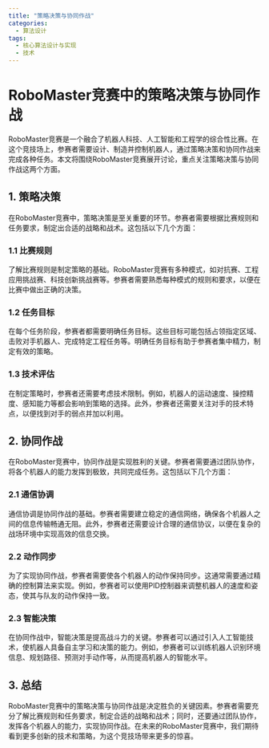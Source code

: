 ```yaml
---  
title: "策略决策与协同作战"  
categories:  
  - 算法设计  
tags: 
  - 核心算法设计与实现 
  - 技术  
---  
```


# RoboMaster竞赛中的策略决策与协同作战

RoboMaster竞赛是一个融合了机器人科技、人工智能和工程学的综合性比赛。在这个竞技场上，参赛者需要设计、制造并控制机器人，通过策略决策和协同作战来完成各种任务。本文将围绕RoboMaster竞赛展开讨论，重点关注策略决策与协同作战这两个方面。

## 1. 策略决策

在RoboMaster竞赛中，策略决策是至关重要的环节。参赛者需要根据比赛规则和任务要求，制定出合适的战略和战术。这包括以下几个方面：

### 1.1 比赛规则

了解比赛规则是制定策略的基础。RoboMaster竞赛有多种模式，如对抗赛、工程应用挑战赛、科技创新挑战赛等。参赛者需要熟悉每种模式的规则和要求，以便在比赛中做出正确的决策。

### 1.2 任务目标

在每个任务阶段，参赛者都需要明确任务目标。这些目标可能包括占领指定区域、击败对手机器人、完成特定工程任务等。明确任务目标有助于参赛者集中精力，制定有效的策略。

### 1.3 技术评估

在制定策略时，参赛者还需要考虑技术限制。例如，机器人的运动速度、操控精度、感知能力等都会影响到策略的选择。此外，参赛者还需要关注对手的技术特点，以便找到对手的弱点并加以利用。

## 2. 协同作战

在RoboMaster竞赛中，协同作战是实现胜利的关键。参赛者需要通过团队协作，将各个机器人的能力发挥到极致，共同完成任务。这包括以下几个方面：

### 2.1 通信协调

通信协调是协同作战的基础。参赛者需要建立稳定的通信网络，确保各个机器人之间的信息传输畅通无阻。此外，参赛者还需要设计合理的通信协议，以便在复杂的战场环境中实现高效的信息交换。

### 2.2 动作同步

为了实现协同作战，参赛者需要使各个机器人的动作保持同步。这通常需要通过精确的控制算法来实现。例如，参赛者可以使用PID控制器来调整机器人的速度和姿态，使其与队友的动作保持一致。

### 2.3 智能决策

在协同作战中，智能决策是提高战斗力的关键。参赛者可以通过引入人工智能技术，使机器人具备自主学习和决策的能力。例如，参赛者可以训练机器人识别环境信息、规划路径、预测对手动作等，从而提高机器人的智能水平。

## 3. 总结

RoboMaster竞赛中的策略决策与协同作战是决定胜负的关键因素。参赛者需要充分了解比赛规则和任务要求，制定合适的战略和战术；同时，还要通过团队协作，发挥各个机器人的能力，实现协同作战。在未来的RoboMaster竞赛中，我们期待看到更多创新的技术和策略，为这个竞技场带来更多的惊喜。 
